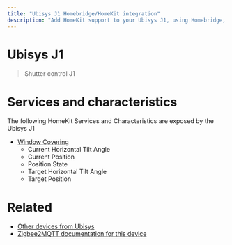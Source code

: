```yaml
---
title: "Ubisys J1 Homebridge/HomeKit integration"
description: "Add HomeKit support to your Ubisys J1, using Homebridge, Zigbee2MQTT and homebridge-z2m."
---
```

<!---
This file has been GENERATED using src/docgen/docgen.ts
DO NOT EDIT THIS FILE MANUALLY!
-->
# Ubisys J1
> Shutter control J1


# Services and characteristics
The following HomeKit Services and Characteristics are exposed by
the Ubisys J1

* [Window Covering](../../cover.md)
  * Current Horizontal Tilt Angle
  * Current Position
  * Position State
  * Target Horizontal Tilt Angle
  * Target Position


# Related
* [Other devices from Ubisys](../index.md#ubisys)
* [Zigbee2MQTT documentation for this device](https://www.zigbee2mqtt.io/devices/J1.html)